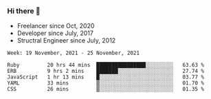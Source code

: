 ### Hi there 👋

- Freelancer since Oct, 2020
- Developer since July, 2017
- Structral Engineer since July, 2012

<!--START_SECTION:waka-->
```text
Week: 19 November, 2021 - 25 November, 2021

Ruby         20 hrs 44 mins  ████████████████░░░░░░░░░   63.63 % 
ERB          9 hrs 2 mins    ███████░░░░░░░░░░░░░░░░░░   27.74 % 
JavaScript   1 hr 13 mins    █░░░░░░░░░░░░░░░░░░░░░░░░   03.77 % 
YAML         33 mins         ▒░░░░░░░░░░░░░░░░░░░░░░░░   01.70 % 
CSS          26 mins         ▒░░░░░░░░░░░░░░░░░░░░░░░░   01.35 % 
```
<!--END_SECTION:waka-->
